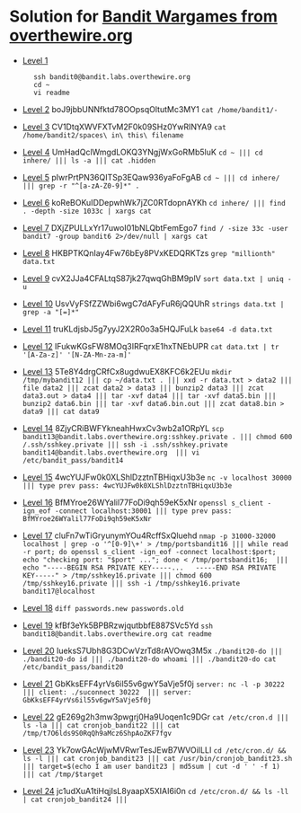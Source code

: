 # Solution for [Bandit Wargames from overthewire.org](http://overthewire.org/wargames/bandit/)



* [Level 1](http://overthewire.org/wargames/bandit/bandit1.html)
```
      ssh bandit0@bandit.labs.overthewire.org
      cd ~
      vi readme
```           

* [Level 2](http://overthewire.org/wargames/bandit/bandit2.html)
boJ9jbbUNNfktd78OOpsqOltutMc3MY1                    ```cat /home/bandit1/-```

* [Level 3](http://overthewire.org/wargames/bandit/bandit3.html)
CV1DtqXWVFXTvM2F0k09SHz0YwRINYA9                    ```cat /home/bandit2/spaces\ in\ this\ filename``` 

* [Level 4](http://overthewire.org/wargames/bandit/bandit4.html)
UmHadQclWmgdLOKQ3YNgjWxGoRMb5luK                    ```cd ~ ||| cd inhere/ ||| ls -a ||| cat .hidden``` 

* [Level 5](http://overthewire.org/wargames/bandit/bandit5.html)
pIwrPrtPN36QITSp3EQaw936yaFoFgAB                    ```cd ~ ||| cd inhere/ ||| grep -r "^[a-zA-Z0-9]*" .```

* [Level 6](http://overthewire.org/wargames/bandit/bandit6.html)
koReBOKuIDDepwhWk7jZC0RTdopnAYKh                    ```cd inhere/ ||| find . -depth -size 1033c | xargs cat``` 

* [Level 7](http://overthewire.org/wargames/bandit/bandit7.html)
DXjZPULLxYr17uwoI01bNLQbtFemEgo7                    ```find / -size 33c -user bandit7 -group bandit6 2>/dev/null | xargs cat```

* [Level 8](http://overthewire.org/wargames/bandit/bandit8.html)
HKBPTKQnIay4Fw76bEy8PVxKEDQRKTzs                    ```grep "millionth" data.txt```

* [Level 9](http://overthewire.org/wargames/bandit/bandit9.html)
cvX2JJa4CFALtqS87jk27qwqGhBM9plV                    ```sort data.txt | uniq -u```

* [Level 10](http://overthewire.org/wargames/bandit/bandit10.html)
UsvVyFSfZZWbi6wgC7dAFyFuR6jQQUhR                    ```strings data.txt | grep -a "[=]*"```

* [Level 11](http://overthewire.org/wargames/bandit/bandit11.html)
truKLdjsbJ5g7yyJ2X2R0o3a5HQJFuLk                    ```base64 -d data.txt```   

* [Level 12](http://overthewire.org/wargames/bandit/bandit12.html)
IFukwKGsFW8MOq3IRFqrxE1hxTNEbUPR                    ```cat data.txt | tr '[A-Za-z]' '[N-ZA-Mn-za-m]'```

* [Level 13](http://overthewire.org/wargames/bandit/bandit13.html)
5Te8Y4drgCRfCx8ugdwuEX8KFC6k2EUu                    ```mkdir /tmp/mybandit12 ||| cp ~/data.txt . ||| xxd -r data.txt > data2 ||| file data2 ||| zcat data2 > data3 ||| bunzip2 data3 ||| zcat data3.out > data4 ||| tar -xvf data4 ||| tar -xvf data5.bin ||| bunzip2 data6.bin ||| tar -xvf data6.bin.out ||| zcat data8.bin > data9 ||| cat data9```

* [Level 14](http://overthewire.org/wargames/bandit/bandit14.html)
8ZjyCRiBWFYkneahHwxCv3wb2a1ORpYL                    ```scp bandit13@bandit.labs.overthewire.org:sshkey.private . ||| chmod 600 /.ssh/sshkey.private ||| ssh -i .ssh/sshkey.private bandit14@bandit.labs.overthewire.org  ||| vi /etc/bandit_pass/bandit14```

* [Level 15](http://overthewire.org/wargames/bandit/bandit15.html)
4wcYUJFw0k0XLShlDzztnTBHiqxU3b3e                    ```nc -v localhost 30000 ||| type prev pass: 4wcYUJFw0k0XLShlDzztnTBHiqxU3b3e```

* [Level 16](http://overthewire.org/wargames/bandit/bandit16.html)
BfMYroe26WYalil77FoDi9qh59eK5xNr                    ```openssl s_client -ign_eof -connect localhost:30001 ||| type prev pass: BfMYroe26WYalil77FoDi9qh59eK5xNr```

* [Level 17](http://overthewire.org/wargames/bandit/bandit17.html)
cluFn7wTiGryunymYOu4RcffSxQluehd                    ```nmap -p 31000-32000 localhost | grep -o '^[0-9]\+' > /tmp/portsbandit16 ||| while read -r port; do openssl s_client -ign_eof -connect localhost:$port; echo "checking port: "$port" ..."; done < /tmp/portsbandit16;  ||| echo "-----BEGIN RSA PRIVATE KEY-----...   -----END RSA PRIVATE KEY-----" > /tmp/sshkey16.private ||| chmod 600 /tmp/sshkey16.private ||| ssh -i /tmp/sshkey16.private bandit17@localhost```

* [Level 18](http://overthewire.org/wargames/bandit/bandit18.html)
```diff passwords.new passwords.old```

* [Level 19](http://overthewire.org/wargames/bandit/bandit19.html)
kfBf3eYk5BPBRzwjqutbbfE887SVc5Yd                    ```ssh bandit18@bandit.labs.overthewire.org cat readme```

* [Level 20](http://overthewire.org/wargames/bandit/bandit20.html)
IueksS7Ubh8G3DCwVzrTd8rAVOwq3M5x                    ```./bandit20-do ||| ./bandit20-do id ||| ./bandit20-do whoami ||| ./bandit20-do cat /etc/bandit_pass/bandit20```

* [Level 21](http://overthewire.org/wargames/bandit/bandit21.html)
GbKksEFF4yrVs6il55v6gwY5aVje5f0j                    ```server: nc -l -p 30222 ||| client: ./suconnect 30222  ||| server: GbKksEFF4yrVs6il55v6gwY5aVje5f0j```

* [Level 22](http://overthewire.org/wargames/bandit/bandit22.html)
gE269g2h3mw3pwgrj0Ha9Uoqen1c9DGr                    ```cat /etc/cron.d ||| ls -la ||| cat cronjob_bandit22 ||| cat /tmp/t7O6lds9S0RqQh9aMcz6ShpAoZKF7fgv```

* [Level 23](http://overthewire.org/wargames/bandit/bandit23.html)
Yk7owGAcWjwMVRwrTesJEwB7WVOiILLI                    ```cd /etc/cron.d/ && ls -l ||| cat cronjob_bandit23 ||| cat /usr/bin/cronjob_bandit23.sh ||| target=$(echo I am user bandit23 | md5sum | cut -d ' ' -f 1) ||| cat /tmp/$target```

* [Level 24](http://overthewire.org/wargames/bandit/bandit24.html)
jc1udXuA1tiHqjIsL8yaapX5XIAI6i0n                    ```cd /etc/cron.d/ && ls -ll | cat cronjob_bandit24 |||``` 
      




